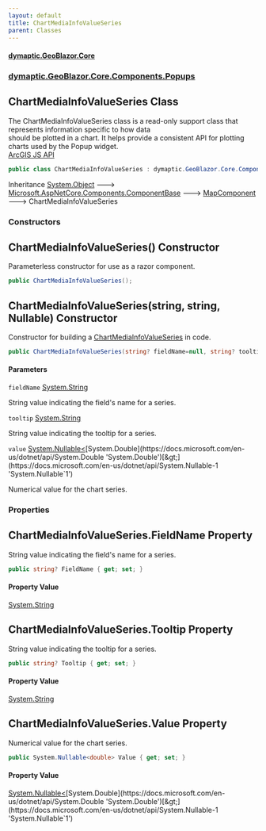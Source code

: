 ```yaml
---
layout: default
title: ChartMediaInfoValueSeries
parent: Classes
---
```

#### [dymaptic.GeoBlazor.Core](index.html 'index')
### [dymaptic.GeoBlazor.Core.Components.Popups](index.html#dymaptic.GeoBlazor.Core.Components.Popups 'dymaptic.GeoBlazor.Core.Components.Popups')

## ChartMediaInfoValueSeries Class

The ChartMediaInfoValueSeries class is a read-only support class that represents information specific to how data  
should be plotted in a chart. It helps provide a consistent API for plotting charts used by the Popup widget.  
<a target="_blank" href="https://developers.arcgis.com/javascript/latest/api-reference/esri-popup-content-support-ChartMediaInfoValueSeries.html">ArcGIS JS API</a>

```csharp
public class ChartMediaInfoValueSeries : dymaptic.GeoBlazor.Core.Components.MapComponent
```

Inheritance [System.Object](https://docs.microsoft.com/en-us/dotnet/api/System.Object 'System.Object') &#129106; [Microsoft.AspNetCore.Components.ComponentBase](https://docs.microsoft.com/en-us/dotnet/api/Microsoft.AspNetCore.Components.ComponentBase 'Microsoft.AspNetCore.Components.ComponentBase') &#129106; [MapComponent](dymaptic.GeoBlazor.Core.Components.MapComponent.html 'dymaptic.GeoBlazor.Core.Components.MapComponent') &#129106; ChartMediaInfoValueSeries
### Constructors

<a name='dymaptic.GeoBlazor.Core.Components.Popups.ChartMediaInfoValueSeries.ChartMediaInfoValueSeries()'></a>

## ChartMediaInfoValueSeries() Constructor

Parameterless constructor for use as a razor component.

```csharp
public ChartMediaInfoValueSeries();
```

<a name='dymaptic.GeoBlazor.Core.Components.Popups.ChartMediaInfoValueSeries.ChartMediaInfoValueSeries(string,string,System.Nullable_double_)'></a>

## ChartMediaInfoValueSeries(string, string, Nullable<double>) Constructor

Constructor for building a [ChartMediaInfoValueSeries](dymaptic.GeoBlazor.Core.Components.Popups.ChartMediaInfoValueSeries.html 'dymaptic.GeoBlazor.Core.Components.Popups.ChartMediaInfoValueSeries') in code.

```csharp
public ChartMediaInfoValueSeries(string? fieldName=null, string? tooltip=null, System.Nullable<double> value=null);
```
#### Parameters

<a name='dymaptic.GeoBlazor.Core.Components.Popups.ChartMediaInfoValueSeries.ChartMediaInfoValueSeries(string,string,System.Nullable_double_).fieldName'></a>

`fieldName` [System.String](https://docs.microsoft.com/en-us/dotnet/api/System.String 'System.String')

String value indicating the field's name for a series.

<a name='dymaptic.GeoBlazor.Core.Components.Popups.ChartMediaInfoValueSeries.ChartMediaInfoValueSeries(string,string,System.Nullable_double_).tooltip'></a>

`tooltip` [System.String](https://docs.microsoft.com/en-us/dotnet/api/System.String 'System.String')

String value indicating the tooltip for a series.

<a name='dymaptic.GeoBlazor.Core.Components.Popups.ChartMediaInfoValueSeries.ChartMediaInfoValueSeries(string,string,System.Nullable_double_).value'></a>

`value` [System.Nullable&lt;](https://docs.microsoft.com/en-us/dotnet/api/System.Nullable-1 'System.Nullable`1')[System.Double](https://docs.microsoft.com/en-us/dotnet/api/System.Double 'System.Double')[&gt;](https://docs.microsoft.com/en-us/dotnet/api/System.Nullable-1 'System.Nullable`1')

Numerical value for the chart series.
### Properties

<a name='dymaptic.GeoBlazor.Core.Components.Popups.ChartMediaInfoValueSeries.FieldName'></a>

## ChartMediaInfoValueSeries.FieldName Property

String value indicating the field's name for a series.

```csharp
public string? FieldName { get; set; }
```

#### Property Value
[System.String](https://docs.microsoft.com/en-us/dotnet/api/System.String 'System.String')

<a name='dymaptic.GeoBlazor.Core.Components.Popups.ChartMediaInfoValueSeries.Tooltip'></a>

## ChartMediaInfoValueSeries.Tooltip Property

String value indicating the tooltip for a series.

```csharp
public string? Tooltip { get; set; }
```

#### Property Value
[System.String](https://docs.microsoft.com/en-us/dotnet/api/System.String 'System.String')

<a name='dymaptic.GeoBlazor.Core.Components.Popups.ChartMediaInfoValueSeries.Value'></a>

## ChartMediaInfoValueSeries.Value Property

Numerical value for the chart series.

```csharp
public System.Nullable<double> Value { get; set; }
```

#### Property Value
[System.Nullable&lt;](https://docs.microsoft.com/en-us/dotnet/api/System.Nullable-1 'System.Nullable`1')[System.Double](https://docs.microsoft.com/en-us/dotnet/api/System.Double 'System.Double')[&gt;](https://docs.microsoft.com/en-us/dotnet/api/System.Nullable-1 'System.Nullable`1')
